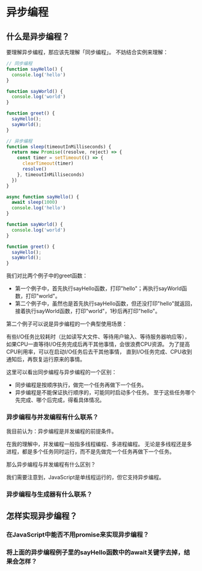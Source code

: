 # 异步编程

## 什么是异步编程？

要理解异步编程，那应该先理解「同步编程」。
不妨结合实例来理解：

```javascript
// 同步编程
function sayHello() {
  console.log('hello')
}

function sayWorld() {
  console.log('world')
}

function greet() {
  sayHello();
  sayWorld();
}
```

```javascript
// 异步编程
function sleep(timeoutInMilliseconds) {
  return new Promise((resolve, reject) => {
    const timer = setTimeout(() => {
      clearTimeout(timer)
      resolve()
    }, timeoutInMilliseconds)
  })
}

async function sayHello() {
  await sleep(1000)
  console.log('hello')
}

function sayWorld() {
  console.log('world')
}

function greet() {
  sayHello();
  sayWorld();
}
```

我们对比两个例子中的greet函数：

- 第一个例子中，首先执行sayHello函数，打印"hello"；再执行sayWorld函数，打印"world"。
- 第二个例子中，虽然也是首先执行sayHello函数，但还没打印"hello"就返回，接着执行sayWorld函数，打印"world"，1秒后再打印"hello"。

第二个例子可以说是异步编程的一个典型使用场景：

有些I/O任务比较耗时（比如读写大文件、等待用户输入、等待服务器响应等），
如果CPU一直等待I/O任务完成后再干其他事情，会很浪费CPU资源。
为了提高CPU利用率，可以在启动I/O任务后去干其他事情，
直到I/O任务完成、CPU收到通知后，再恢复运行原来的事情。

这里可以看出同步编程与异步编程的一个区别：

- 同步编程是按顺序执行，做完一个任务再做下一个任务。
- 异步编程是不能保证执行顺序的，可能同时启动多个任务。
  至于这些任务哪个先完成、哪个后完成，得看具体情况。

### 异步编程与并发编程有什么联系？

我目前认为：异步编程是并发编程的前提条件。

在我的理解中，并发编程一般指多线程编程、多进程编程。
无论是多线程还是多进程，都是多个任务同时运行，而不是先做完一个任务再做下一个任务。

那么异步编程与并发编程有什么区别？

我们需要注意到，JavaScript是单线程运行的，但它支持异步编程。

### 异步编程与生成器有什么联系？

## 怎样实现异步编程？

### 在JavaScript中能否不用promise来实现异步编程？

### 将上面的异步编程例子里的sayHello函数中的await关键字去掉，结果会怎样？
